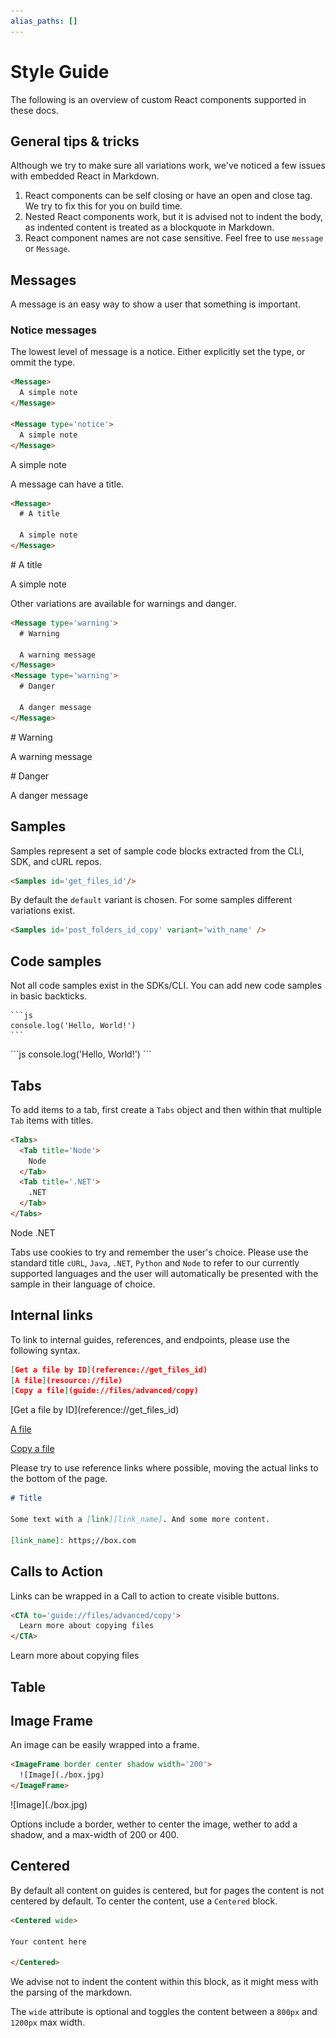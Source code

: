 ```yaml
---
alias_paths: []
---
```


<Centered>

# Style Guide

The following is an overview of custom React components supported in these docs.

## General tips & tricks

Although we try to make sure all variations work, we've noticed a few issues
with embedded React in Markdown.

1. React components can be self closing or have an open and close tag. We try to
   fix this for you on build time.
2. Nested React components work, but it is advised not to indent the body, as
   indented content is treated as a blockquote in Markdown.
3. React component names are not case sensitive. Feel free to use `message` or
   `Message`.

## Messages

A message is an easy way to show a user that something is important.

### Notice messages

The lowest level of message is a notice. Either explicitly set the type, or
ommit the type.

```html
<Message>
  A simple note
</Message>

<Message type='notice'>
  A simple note
</Message>
```

<H>
  <Message>
    A simple note
  </Message>
</H>

A message can have a title.

```html
<Message>
  # A title

  A simple note
</Message>
```

<H>
<Message>
  # A title

  A simple note
</Message>
</H>

Other variations are available for warnings and danger.

```html
<Message type='warning'>
  # Warning

  A warning message
</Message>
<Message type='warning'>
  # Danger

  A danger message
</Message>
```

<H>
<Message type='warning'>
  # Warning

  A warning message
</Message>
</H>

<H>
<Message type='danger'>
  # Danger

  A danger message
</Message>
</H>

## Samples

Samples represent a set of sample code blocks extracted from the CLI, SDK, and
cURL repos.

```html
<Samples id='get_files_id'/>
```

<H>
<Samples id='get_files_id'/>
</H>

By default the `default` variant is chosen. For some samples different
variations exist.

```html
<Samples id='post_folders_id_copy' variant='with_name' />
```

<H>
<Samples id='post_folders_id_copy' variant='with_name' />
</H>


## Code samples

Not all code samples exist in the SDKs/CLI. You can add new code samples
in basic backticks.

~~~
```js
console.log('Hello, World!')
```
~~~

<H>
```js
console.log('Hello, World!')
```
</H>

## Tabs

To add items to a tab, first create a `Tabs` object and then within that
multiple `Tab` items with titles.

```html
<Tabs>
  <Tab title='Node'>
    Node
  </Tab>
  <Tab title='.NET'>
    .NET
  </Tab>
</Tabs>
```

<H>
<Tabs>
  <Tab title='Node'>
    Node
  </Tab>
  <Tab title='.NET'>
    .NET
  </Tab>
</Tabs>
</H>

Tabs use cookies to try and remember the user's choice. Please use the standard
title `cURL`, `Java`, `.NET`, `Python` and `Node` to refer to our currently
supported languages and the user will automatically be presented with the sample
in their language of choice.

## Internal links

To link to internal guides, references, and endpoints, please use the following
syntax.

```json
[Get a file by ID](reference://get_files_id)
[A file](resource://file)
[Copy a file](guide://files/advanced/copy)
```

<H>
[Get a file by ID](reference://get_files_id)

[A file](resource://file)

[Copy a file](guide://files/advanced/copy)
</H>

Please try to use reference links where possible, moving the actual links to the
bottom of the page.

```md
# Title

Some text with a [link][link_name]. And some more content.

[link_name]: https;//box.com
```

## Calls to Action

Links can be wrapped in a Call to action to create visible buttons.

```html
<CTA to='guide://files/advanced/copy'>
  Learn more about copying files
</CTA>
```

<H>
<CTA to='guide://files/advanced/copy'>
  Learn more about copying files
</CTA>
</H>

## Table

## Image Frame

An image can be easily wrapped into a frame.

```html
<ImageFrame border center shadow width='200'>
  ![Image](./box.jpg)
</ImageFrame>
```

<H>
<ImageFrame border center shadow width='200'>
  ![Image](./box.jpg)
</ImageFrame>
</H>

Options include a border, wether to center the image, wether to add a shadow,
and a max-width of 200 or 400.

## Centered

By default all content on guides is centered, but for pages the content is not
centered by default. To center the content, use a `Centered` block.

```html
<Centered wide>

Your content here

</Centered>
```

We advise not to indent the content within this block, as it might mess with the
parsing of the markdown.

The `wide` attribute is optional and toggles the content between a `800px` and
`1200px` max width.

</Centered>
